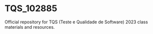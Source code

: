 # TQS_102885
Official repository for TQS (Teste e Qualidade de Software) 2023 class materials and resources.
